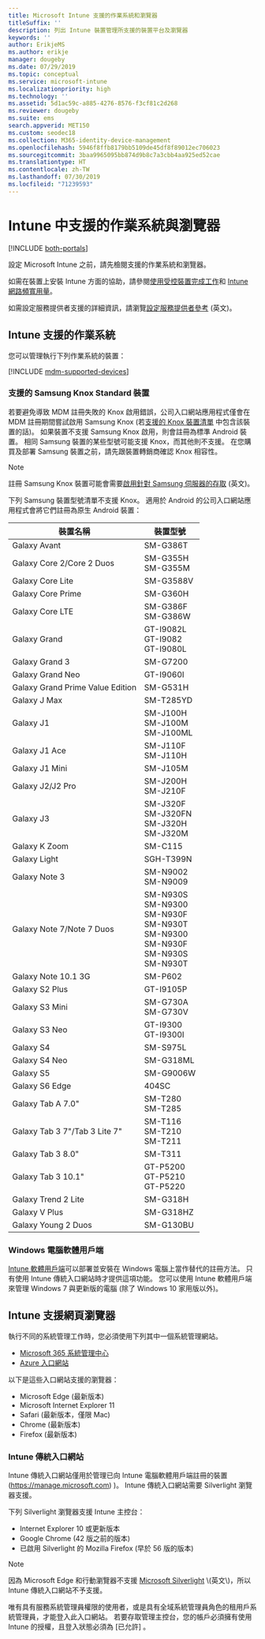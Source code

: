 ```yaml
---
title: Microsoft Intune 支援的作業系統和瀏覽器
titleSuffix: ''
description: 列出 Intune 裝置管理所支援的裝置平台及瀏覽器
keywords: ''
author: ErikjeMS
ms.author: erikje
manager: dougeby
ms.date: 07/29/2019
ms.topic: conceptual
ms.service: microsoft-intune
ms.localizationpriority: high
ms.technology: ''
ms.assetid: 5d1ac59c-a885-4276-8576-f3cf81c2d268
ms.reviewer: dougeby
ms.suite: ems
search.appverid: MET150
ms.custom: seodec18
ms.collection: M365-identity-device-management
ms.openlocfilehash: 5946f8ffb8179bb5109de45df8f89012ec706023
ms.sourcegitcommit: 3baa9965095bb874d9b8c7a3cbb4aa925ed52cae
ms.translationtype: HT
ms.contentlocale: zh-TW
ms.lasthandoff: 07/30/2019
ms.locfileid: "71239593"
---
```

# <a name="supported-operating-systems-and-browsers-in-intune"></a>Intune 中支援的作業系統與瀏覽器

[!INCLUDE [both-portals](./includes/note-for-both-portals.md)]

設定 Microsoft Intune 之前，請先檢閱支援的作業系統和瀏覽器。

如需在裝置上安裝 Intune 方面的協助，請參閱[使用受控裝置完成工作](/intune-user-help/company-portal-frequently-asked-questions)和 [Intune 網路頻寬用量](network-bandwidth-use.md)。

如需設定服務提供者支援的詳細資訊，請瀏覽[設定服務提供者參考](https://docs.microsoft.com/windows/client-management/mdm/configuration-service-provider-reference) \(英文\)。

## <a name="intune-supported-operating-systems"></a>Intune 支援的作業系統

您可以管理執行下列作業系統的裝置：

[!INCLUDE [mdm-supported-devices](./includes/mdm-supported-devices.md)]

### <a name="supported-samsung-knox-standard-devices"></a>支援的 Samsung Knox Standard 裝置

若要避免導致 MDM 註冊失敗的 Knox 啟用錯誤，公司入口網站應用程式僅會在 MDM 註冊期間嘗試啟用 Samsung Knox (若[支援的 Knox 裝置清單](https://www.samsungknox.com/knox-supported-devices/knox-workspace) 中包含該裝置的話)。 如果裝置不支援 Samsung Knox 啟用，則會註冊為標準 Android 裝置。 相同 Samsung 裝置的某些型號可能支援 Knox，而其他則不支援。 在您購買及部署 Samsung 裝置之前，請先跟裝置轉銷商確認 Knox 相容性。

> [!NOTE]
> 註冊 Samsung Knox 裝置可能會需要[啟用針對 Samsung 伺服器的存取](https://support.samsungknox.com/hc/articles/115013833108-Our-corporate-devices-are-behind-a-firewall-How-do-I-enable-Knox-Workspace-devices-to-contact-Samsung-servers) \(英文\)。 

下列 Samsung 裝置型號清單不支援 Knox。 適用於 Android 的公司入口網站應用程式會將它們註冊為原生 Android 裝置：

| **裝置名稱** | **裝置型號** |
| --- | --- |
| Galaxy Avant | SM-G386T |
| Galaxy Core 2/Core 2 Duos | SM-G355H<br>SM-G355M |
| Galaxy Core Lite | SM-G3588V |
| Galaxy Core Prime | SM-G360H |
| Galaxy Core LTE | SM-G386F<br>SM-G386W |
| Galaxy Grand | GT-I9082L<br>GT-I9082<br>GT-I9080L |
| Galaxy Grand 3 | SM-G7200 |
| Galaxy Grand Neo | GT-I9060I |
| Galaxy Grand Prime Value Edition | SM-G531H |
| Galaxy J Max | SM-T285YD |
| Galaxy J1 | SM-J100H<br>SM-J100M<br>SM-J100ML |
| Galaxy J1 Ace | SM-J110F<br>SM-J110H |
| Galaxy J1 Mini | SM-J105M |
| Galaxy J2/J2 Pro | SM-J200H<br>SM-J210F |
| Galaxy J3 | SM-J320F<br>SM-J320FN<br>SM-J320H<br>SM-J320M |
| Galaxy K Zoom | SM-C115 |
| Galaxy Light | SGH-T399N |
| Galaxy Note 3 | SM-N9002<br>SM-N9009 |
| Galaxy Note 7/Note 7 Duos | SM-N930S<br>SM-N9300<br>SM-N930F<br>SM-N930T<br>SM-N9300<br>SM-N930F<br>SM-N930S<br>SM-N930T |
| Galaxy Note 10.1 3G | SM-P602 |
| Galaxy S2 Plus | GT-I9105P |
| Galaxy S3 Mini | SM-G730A<br>SM-G730V |
| Galaxy S3 Neo | GT-I9300<br>GT-I9300I |
| Galaxy S4 | SM-S975L |
| Galaxy S4 Neo | SM-G318ML |
| Galaxy S5 | SM-G9006W |
| Galaxy S6 Edge | 404SC |
| Galaxy Tab A 7.0&quot; | SM-T280<br>SM-T285 |
| Galaxy Tab 3 7&quot;/Tab 3 Lite 7&quot; | SM-T116<br>SM-T210<br>SM-T211 |
| Galaxy Tab 3 8.0&quot; | SM-T311 |
| Galaxy Tab 3 10.1&quot; | GT-P5200<br>GT-P5210<br>GT-P5220 |
| Galaxy Trend 2 Lite | SM-G318H |
| Galaxy V Plus | SM-G318HZ |
| Galaxy Young 2 Duos | SM-G130BU |


### <a name="windows-pc-software-client"></a>Windows 電腦軟體用戶端

[Intune 軟體用戶端](manage-windows-pcs-with-microsoft-intune.md)可以部署並安裝在 Windows 電腦上當作替代的註冊方法。 只有使用 Intune 傳統入口網站時才提供這項功能。 您可以使用 Intune 軟體用戶端來管理 Windows 7 與更新版的電腦 (除了 Windows 10 家用版以外)。

<!--  ### Exchange ActiveSync management

You can manage [Exchange ActiveSync devices](device-enrollment.md#mobile-device-management-with-exchange-activesync-and-intune) from the Intune console. This option provides a limited set of management capabilities when compared to the other methods. See [Capabilities of built-in Mobile Device Management in Office 365](https://support.office.com/article/Capabilities-of-built-in-Mobile-Device-Management-for-Office-365-a1da44e5-7475-4992-be91-9ccec25905b0) for a list of supported devices.  -->

## <a name="intune-supported-web-browsers"></a>Intune 支援網頁瀏覽器

執行不同的系統管理工作時，您必須使用下列其中一個系統管理網站。

- [Microsoft 365 系統管理中心](http://go.microsoft.com/fwlink/p/?LinkId=698854)
- [Azure 入口網站](https://portal.azure.com/)

以下是這些入口網站支援的瀏覽器：
- Microsoft Edge (最新版本)
- Microsoft Internet Explorer 11
- Safari (最新版本，僅限 Mac)
- Chrome (最新版本)
- Firefox (最新版本)




### <a name="intune-classic-portal"></a>Intune 傳統入口網站

Intune 傳統入口網站僅用於管理已向 Intune 電腦軟體用戶端註冊的裝置 (https://manage.microsoft.com) )。 Intune 傳統入口網站需要 Silverlight 瀏覽器支援。

下列 Silverlight 瀏覽器支援 Intune 主控台：
- Internet Explorer 10 或更新版本
- Google Chrome (42 版之前的版本)
- 已啟用 Silverlight 的 Mozilla Firefox (早於 56 版的版本)

> [!Note]
> 因為 Microsoft Edge 和行動瀏覽器不支援 [Microsoft Silverlight](https://msdn.microsoft.com/library/cc838158(v=vs.95).aspx) \(英文\)，所以 Intune 傳統入口網站不予支援。

唯有具有服務系統管理員權限的使用者，或是具有全域系統管理員角色的租用戶系統管理員，才能登入此入口網站。 若要存取管理主控台，您的帳戶必須擁有使用 Intune 的授權，且登入狀態必須為 [已允許]  。
